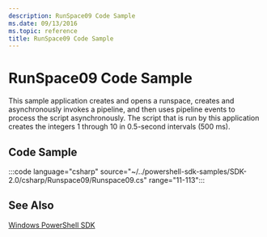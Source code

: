 ```yaml
---
description: RunSpace09 Code Sample
ms.date: 09/13/2016
ms.topic: reference
title: RunSpace09 Code Sample
---
```

# RunSpace09 Code Sample

This sample application creates and opens a runspace, creates and asynchronously invokes a pipeline,
and then uses pipeline events to process the script asynchronously. The script that is run by this
application creates the integers 1 through 10 in 0.5-second intervals (500 ms).

## Code Sample

:::code language="csharp" source="~/../powershell-sdk-samples/SDK-2.0/csharp/Runspace09/Runspace09.cs" range="11-113":::

## See Also

[Windows PowerShell SDK](../windows-powershell-reference.md)
